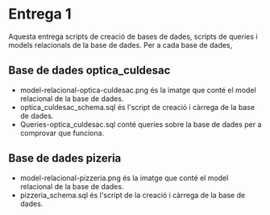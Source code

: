 # Entrega 1

Aquesta entrega scripts de creació de bases de dades, scripts de queries i models relacionals de la base de dades. Per a cada base de dades,

## Base de dades optica_culdesac

- model-relacional-optica-culdesac.png és la imatge que conté el model relacional de la base de dades.
- optica_culdesac_schema.sql és l'script de creació i càrrega de la base de dades.
- Queries-optica_culdesac.sql conté queries sobre la base de dades per a comprovar que funciona.

## Base de dades pizeria

- model-relacional-pizzeria.png és la imatge que conté el model relacional de la base de dades.
- pizzeria_schema.sql és l'script de la creació i càrrega de la base de dades.
